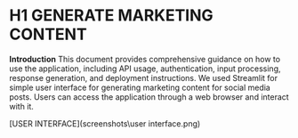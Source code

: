 # H1 GENERATE MARKETING CONTENT

**Introduction**
This document provides comprehensive guidance on how to use the application,
including API usage, authentication, input processing, response generation, and
deployment instructions.
We used Streamlit for simple user interface for generating marketing content for
social media posts. Users can access the application through a web browser and
interact with it.

[USER INTERFACE](screenshots\user interface.png)